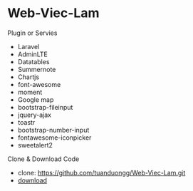 # Web-Viec-Lam
Plugin or Servies
<ul>
    <li>Laravel</li>
    <li>AdminLTE</li>
    <li>Datatables</li>
    <li>Summernote</li>
    <li>Chartjs</li>
    <li>font-awesome</li>
    <li>moment</li>
    <li>Google map</li>
    <li>bootstrap-fileinput</li>
    <li>jquery-ajax</li>
    <li>toastr</li>
    <li>bootstrap-number-input</li>
    <li>fontawesome-iconpicker</li>
    <li>sweetalert2</li>
</ul>
Clone & Download Code
<ul>
<li>
    clone: <a href="#">https://github.com/tuanduongg/Web-Viec-Lam.git</a>
</li>
<li>
<a href="https://github.com/tuanduongg/Web-Viec-Lam/archive/refs/heads/main.zip">download</a>
</li>
</ul>

